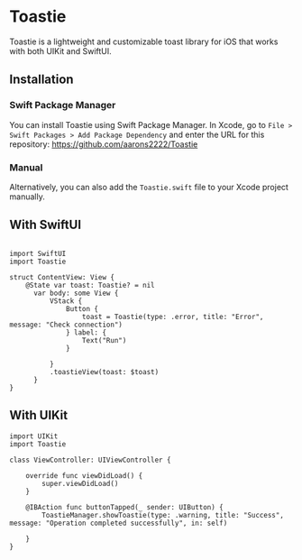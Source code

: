 
# Toastie
Toastie is a lightweight and customizable toast library for iOS that works with both UIKit and SwiftUI.


## Installation

### Swift Package Manager

You can install Toastie using Swift Package Manager. In Xcode, go to `File > Swift Packages > Add Package Dependency` and enter the URL for this repository: https://github.com/aarons2222/Toastie

### Manual

Alternatively, you can also add the `Toastie.swift` file to your Xcode project manually.



## With SwiftUI 

```SwiftUI

import SwiftUI
import Toastie

struct ContentView: View {
    @State var toast: Toastie? = nil
      var body: some View {
          VStack {
              Button {
                  toast = Toastie(type: .error, title: "Error", message: "Check connection")
              } label: {
                  Text("Run")
              }

          }
          .toastieView(toast: $toast)
      }
}

```








## With UIKit 

```UIKit
import UIKit
import Toastie

class ViewController: UIViewController {

    override func viewDidLoad() {
        super.viewDidLoad()
    }

    @IBAction func buttonTapped(_ sender: UIButton) {
        ToastieManager.showToastie(type: .warning, title: "Success", message: "Operation completed successfully", in: self)

    }
}

```





